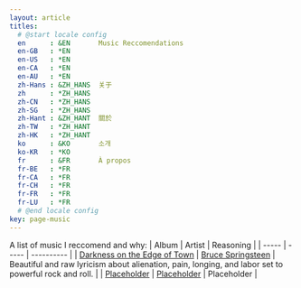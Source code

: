 ```yaml
---
layout: article
titles:
  # @start locale config
  en      : &EN       Music Reccomendations
  en-GB   : *EN
  en-US   : *EN
  en-CA   : *EN
  en-AU   : *EN
  zh-Hans : &ZH_HANS  关于
  zh      : *ZH_HANS
  zh-CN   : *ZH_HANS
  zh-SG   : *ZH_HANS
  zh-Hant : &ZH_HANT  關於
  zh-TW   : *ZH_HANT
  zh-HK   : *ZH_HANT
  ko      : &KO       소개
  ko-KR   : *KO
  fr      : &FR       À propos
  fr-BE   : *FR
  fr-CA   : *FR
  fr-CH   : *FR
  fr-FR   : *FR
  fr-LU   : *FR
  # @end locale config
key: page-music
---
```

A list of music I reccomend and why:
| Album | Artist | Reasoning |
| ----- | ----- | ---------- |
| [Darkness on the Edge of Town](https://open.spotify.com/album/4KT6G8fj8EEIfsyr75hbgc?si=dTjWpZtyTb2eb-OlVyYKJA) | [Bruce Springsteen](https://open.spotify.com/artist/3eqjTLE0HfPfh78zjh6TqT?si=B64c2EgjTWmcd0qp8Fpw4w) | Beautiful and raw lyricism about alienation, pain, longing, and labor set to powerful rock and roll. |
| [Placeholder]() | [Placeholder]() | Placeholder |

